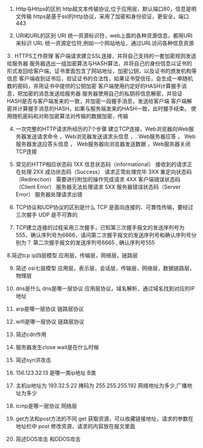 1. Http与Https的区别
http超文本传输协议,位于应用层，默认端口80，信息是明文传输
https是基于ssl的http协议，采用了加密和身份验证，更安全，端口443

2. URI和URL的区别
URI 统一资源标识符，web上面的各种资源信息，都用URI来标识
URL 统一资源定位符,例如一个网站地址，通过URL访问各种信息资源

3 . HTTPS工作原理
客户端请求建立SSL连接，并将自己支持的一套加密规则发送给服务器
服务器选出一组加密算法与HASH算法，并将自己的身份信息以证书的形式发回给客户端，证书里面包含了网站地址，加密公钥，以及证书的颁发机构等信息
客户端收到证书后，验证证书的合法性，如果证书受信任，会生成一串随机数的密码，并用证书中提供的公钥加密
客户端使用约定好的HASH计算握手消息，把加密的消息发送给服务器
服务器使用自己的私钥将信息解密，并验证HASH是否与客户端发来的一致，并加密一段握手消息，发送给客户端
客户端解密并计算握手消息的HASH，如果与服务端发来的HASH一致，此时握手结束。 使用随机密码和对称加密算法对传输的数据加密，传输


4. 一次完整的HTTP请求所经历的7个步骤
   建立TCP连接，Web浏览器向Web服务器发送请求命令 ，Web浏览器发送请求头信息 ，. Web服务器应答 ， Web服务器发送应答头信息 ，
   Web服务器向浏览器发送数据 ，Web服务器关闭TCP连接

5. 常见的HTTP相应状态码
1XX	信息状态码（informational）	接收到的请求正在处理
2XX	成功状态码（Success）	请求正常处理完毕
3XX	重定向状态码（Redirection）	需要进行附加的操作完成请求
4XX	客户端错误状态码（Client Error）	服务器无法处理请求
5XX	服务器错误状态码（Server Error）	服务器处理请求出错

6. TCP协议和UDP协议的区别是什么
TCP 是面向连接的、可靠性传输，要经过三次握手
UDP 是不可靠的

7. TCP建立连接的过程采用三次握手，已知第三次握手报文的发送序列号为555，确认序列号为6666，请问第二次握手报文的发送序列号和确认序列号分别为？
第二次握手报文的发送序列号6665 , 确认序列号555

8.简述tcp ip四层模型
应用层，传输层，网络层，链路层

9. 简述 osi七层模型
应用层，表示层，会话层，传输层，网络层，数据链路层，物理层

10. dns是什么 dns是哪一层协议
应用层协议，域名解析，通过域名找到对应的IP地址

11. arp是哪一层协议
链路层协议

12. wifi是哪一层协议
链路层协议

13. 简述cdn作用


14. 服务器发生close wait是在什么时候

15. 简述syn洪攻击

16. 156.123.32.13 是哪一类ip地址
B类


17. 主机ip地址为 193.32.5.22 掩码为 255.255.255.192 网络地址为多少,广播地址为多少


18. icmp是哪一层协议
网络层

19. get方法和post方法的不同
get 获取资源，可以收藏链接地址，请求的参数在地址栏中
post 修改资源，请求的内容放在报文里面

20. 简述DOS攻击 和DDOS攻击